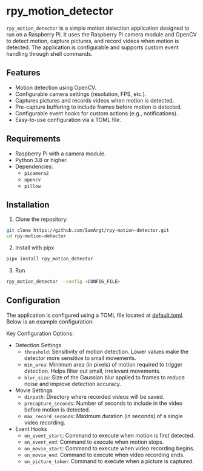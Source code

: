 # rpy_motion_detector

`rpy_motion_detector` is a simple motion detection application designed to run on a Raspberry Pi. It uses the Raspberry Pi camera module and OpenCV to detect motion, capture pictures, and record videos when motion is detected. The application is configurable and supports custom event handling through shell commands.

## Features

- Motion detection using OpenCV.
- Configurable camera settings (resolution, FPS, etc.).
- Captures pictures and records videos when motion is detected.
- Pre-capture buffering to include frames before motion is detected.
- Configurable event hooks for custom actions (e.g., notifications).
- Easy-to-use configuration via a TOML file.

## Requirements

- Raspberry Pi with a camera module.
- Python 3.8 or higher.
- Dependencies:
  - `picamera2`
  - `opencv`
  - `pillow`

## Installation

1. Clone the repository:
```bash
git clone https://github.com/SamArgt/rpy-motion-detector.git
cd rpy-motion-detector
```

2. Install with pipx
```bash
pipx install rpy_motion_detector
```

3. Run
```bash
rpy_motion_detector --config <CONFIG_FILE>
```

## Configuration
The application is configured using a TOML file located at [default.toml](src/rpy_motion_detector/config/default.toml). Below is an example configuration:

Key Configuration Options:

-  Detection Settings
    - `threshold`: Sensitivity of motion detection. Lower values make the detector more sensitive to small movements.
    - `min_area`: Minimum area (in pixels) of motion required to trigger detection. Helps filter out small, irrelevant movements.
    - `blur_size`: Size of the Gaussian blur applied to frames to reduce noise and improve detection accuracy.
- Movie Settings
    - `dirpath`: Directory where recorded videos will be saved.
    - `precapture_seconds`: Number of seconds to include in the video before motion is detected.
    - `max_record_seconds`: Maximum duration (in seconds) of a single video recording.
- Event Hooks
    - `on_event_start`: Command to execute when motion is first detected.
    - `on_event_end`: Command to execute when motion stops.
    - `on_movie_start`: Command to execute when video recording begins.
    - `on_movie_end`: Command to execute when video recording ends.
    - `on_picture_taken`: Command to execute when a picture is captured.

